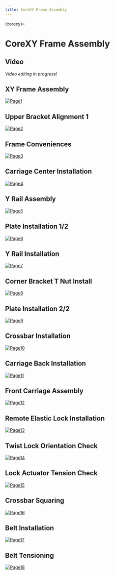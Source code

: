 ```yaml
---
title: CoreXY Frame Assembly
---
```


(corexy)=
# CoreXY Frame Assembly

## Video
_Video editing in progress!_

## XY Frame Assembly
[![Page1](_static/corexy0.png)](_static/corexy0.png)

## Upper Bracket Alignment 1
[![Page2](_static/corexy1.png)](_static/corexy1.png)

## Frame Conveniences
[![Page3](_static/corexy2.png)](_static/corexy2.png)

## Carriage Center Installation
[![Page4](_static/corexy3.png)](_static/corexy3.png)

## Y Rail Assembly
[![Page5](_static/corexy4.png)](_static/corexy4.png)

## Plate Installation 1/2
[![Page6](_static/corexy5.png)](_static/corexy5.png)

## Y Rail Installation
[![Page7](_static/corexy6.png)](_static/corexy6.png)

## Corner Bracket T Nut Install
[![Page8](_static/corexy7.png)](_static/corexy7.png)

## Plate Installation 2/2
[![Page9](_static/corexy8.png)](_static/corexy8.png)

## Crossbar Installation
[![Page10](_static/corexy9.png)](_static/corexy9.png)

## Carriage Back Installation
[![Page11](_static/corexy10.png)](_static/corexy10.png)

## Front Carriage Assembly
[![Page12](_static/corexy11.png)](_static/corexy11.png)

## Remote Elastic Lock Installation
[![Page13](_static/corexy12.png)](_static/corexy12.png)

## Twist Lock Orientation Check
[![Page14](_static/corexy13.png)](_static/corexy13.png)

## Lock Actuator Tension Check
[![Page15](_static/corexy14.png)](_static/corexy14.png)

## Crossbar Squaring
[![Page16](_static/corexy15.png)](_static/corexy15.png)

## Belt Installation
[![Page17](_static/corexy16.png)](_static/corexy16.png)

## Belt Tensioning
[![Page18](_static/corexy17.png)](_static/corexy17.png)
